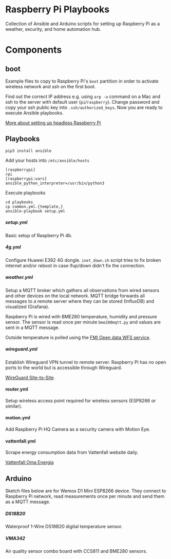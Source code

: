 # Raspberry Pi Playbooks

Collection of Ansible and Arduino scripts for setting up Raspberry Pi as a weather, security, and home automation hub.

# Components

## boot

Example files to copy to Raspberry Pi's ```boot``` partition in order to activate wireless network and ssh on the first boot.

Find out the correct IP address e.g. using ```arp -a``` command on a Mac and ssh to the server with default user (```pi```/```raspberry```). Change password and copy your ssh public key into ```.ssh/authorized_keys```. Now you are ready to execute Ansible playbooks.

[More about setting up headless Raspberry Pi](https://www.raspberrypi.org/documentation/configuration/wireless/headless.md)

## Playbooks

```
pip3 install ansible
```

Add your hosts into ```/etc/ansible/hosts```
```
[raspberrypi]
rpi
[raspberrypi:vars]
ansible_python_interpreter=/usr/bin/python3
```

Execute playbooks
```
cd playbooks
cp common.yml.{template,}
ansible-playbook setup.yml
```

##### setup.yml 

Basic setup of Raspberry Pi 4b.

##### 4g.yml

Configure Huawei E392 4G dongle. ```inet_down.sh``` script tries to fix broken internet and/or reboot in case ifup/down didn't fix the connection.

##### weather.yml

Setup a MQTT broker which gathers all observations from wired sensors and other devices on the local network. MQTT bridge forwards all messages to a remote server where they can be stored (InfluxDB) and visualized (Grafana).

Raspberry Pi is wired with BME280 temperature, humidity and pressure sensor. The sensor is read once per minute ```bme280mqtt.py``` and values are sent in a MQTT message.

Outside temperature is polled using the [FMI Open data WFS service](https://en.ilmatieteenlaitos.fi/open-data-manual).

##### wireguard.yml

Establish Wireguard VPN tunnel to remote server. Raspberry Pi has no open ports to the world
but is accessible through Wireguard.

[WireGuard Site-to-Site](https://gist.github.com/insdavm/b1034635ab23b8839bf957aa406b5e39).

#### router.yml

Setup wireless access point required for wireless sensors (ESP8266 or similar).

#### motion.yml

Add Raspberry Pi HQ Camera as a security camera with Motion Eye.

#### vattenfall.yml

Scrape energy consumption data from Vattenfall website daily.

[Vattenfall Oma Energia](https://omaenergia.vattenfall.fi/)
## Arduino

Sketch files below are for Wemos D1 Mini ESP8266 device. They connect to Raspberry Pi network, read measurements once per minute and send them as a MQTT message.

##### DS18B20

Waterproof 1-Wire DS18B20 digital temperature sensor.

##### VMA342

Air quality sensor combo board with CCS811 and BME280 sensors.